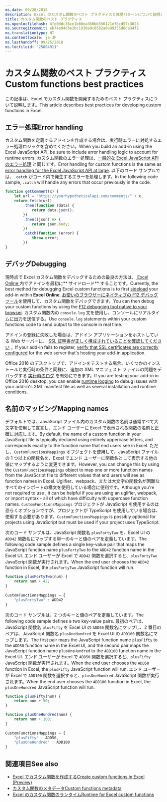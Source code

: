 ```yaml
---
ms.date: 09/20/2018
description: Excel のカスタム関数のベスト プラクティスと推奨パターンについて説明します。
title: カスタム関数のベスト プラクティス
ms.openlocfilehash: 4fe0ddc36ce1b08ea360bb556121e76cd57c3823
ms.sourcegitcommit: eb74e94d3e1bc1930a9c6582a0a99355d0da34f2
ms.translationtype: HT
ms.contentlocale: ja-JP
ms.lasthandoff: 09/25/2018
ms.locfileid: "25004911"
---
```

# <a name="custom-functions-best-practices"></a><span data-ttu-id="b3d17-103">カスタム関数のベスト プラクティス</span><span class="sxs-lookup"><span data-stu-id="b3d17-103">Custom functions best practices</span></span>

<span data-ttu-id="b3d17-104">この記事は、Excel でカスタム関数を開発するためのベスト プラクティスについて説明します。</span><span class="sxs-lookup"><span data-stu-id="b3d17-104">This article describes best practices for developing custom functions in Excel.</span></span>

## <a name="error-handling"></a><span data-ttu-id="b3d17-105">エラー処理</span><span class="sxs-lookup"><span data-stu-id="b3d17-105">Error handling</span></span>

<span data-ttu-id="b3d17-106">カスタム関数を定義するアドインを作成する場合は、実行時エラーに対処するエラー処理ロジックを含めてください。</span><span class="sxs-lookup"><span data-stu-id="b3d17-106">When you build an add-in using the Excel JavaScript API, be sure to include error handling logic to account for runtime errors.</span></span> <span data-ttu-id="b3d17-107">カスタム関数のエラー処理は、[一般的な Excel JavaScript API のエラー処理](excel-add-ins-error-handling.md) と同じです。</span><span class="sxs-lookup"><span data-stu-id="b3d17-107">Error handling for custom functions is the same as [error handling for the Excel JavaScript API at large](excel-add-ins-error-handling.md).</span></span> <span data-ttu-id="b3d17-108">以下のコード サンプルでは、`.catch` がコード内で発生するエラーを処理します。</span><span class="sxs-lookup"><span data-stu-id="b3d17-108">In the following code sample, `.catch` will handle any errors that occur previously in the code.</span></span>

```js
function getComment(x) {
    let url = "https://yourhypotheticalapi.com/comments/" + x; 
    return fetch(url)
        .then(function (data) {
            return data.json();
        })
        .then((json) => {
            return json.body;
        })
        .catch(function (error) {
            throw error;
        })
}
```

## <a name="debugging"></a><span data-ttu-id="b3d17-109">デバッグ</span><span class="sxs-lookup"><span data-stu-id="b3d17-109">Debugging</span></span>
<span data-ttu-id="b3d17-110">現時点で Excel カスタム関数をデバッグするための最良の方法は、[ Excel Online ](../testing/sideload-office-add-ins-for-testing.md) 内でアドインを最初に\*\* サイドロード\*\* することです。</span><span class="sxs-lookup"><span data-stu-id="b3d17-110">Currently, the best method for debugging Excel custom functions is to first [sideload](../testing/sideload-office-add-ins-for-testing.md) your add-in within **Excel Online**.</span></span> <span data-ttu-id="b3d17-111">[お使いのブラウザーにネイティブの F12 デバッグ ツール](../testing/debug-add-ins-in-office-online.md)を使用して、カスタム関数をデバッグできます。</span><span class="sxs-lookup"><span data-stu-id="b3d17-111">You can then debug your custom functions by using the [F12 debugging tool native to your browser](../testing/debug-add-ins-in-office-online.md).</span></span> <span data-ttu-id="b3d17-112">カスタム関数内の `console.log` 文を使用し、コンソールにリアルタイムに出力を送信する。</span><span class="sxs-lookup"><span data-stu-id="b3d17-112">Use `console.log` statements within your custom functions code to send output to the console in real time.</span></span>

<span data-ttu-id="b3d17-113">アドインの登録に失敗した場合は、アドイン アプリケーションをホストしている Web サーバーに、 [SSL 証明書が正しく構成されていることを確認してください](https://github.com/OfficeDev/generator-office/blob/master/src/docs/ssl.md) 。</span><span class="sxs-lookup"><span data-stu-id="b3d17-113">If your add-in fails to register, [verify that SSL certificates are correctly configured](https://github.com/OfficeDev/generator-office/blob/master/src/docs/ssl.md) for the web server that's hosting your add-in application.</span></span>

<span data-ttu-id="b3d17-114">Office 2016 のデスクトップで、アドインをテストする場合、いくつかのインストールと実行時の条件と同様に、追加の XML マニフェスト ファイルの問題をデバッグする [実行時のログ](../testing/troubleshoot-manifest.md#use-runtime-logging-to-debug-your-add-in) を有効にできます。</span><span class="sxs-lookup"><span data-stu-id="b3d17-114">If you are testing your add-in in Office 2016 desktop, you can enable [runtime logging](../testing/troubleshoot-manifest.md#use-runtime-logging-to-debug-your-add-in) to debug issues with your add-in's XML manifest file as well as several installation and runtime conditions.</span></span> 


## <a name="mapping-names"></a><span data-ttu-id="b3d17-115">名前のマッピング</span><span class="sxs-lookup"><span data-stu-id="b3d17-115">Mapping names</span></span>

<span data-ttu-id="b3d17-116">デフォルトでは、JavaScript ファイル内のカスタム関数の名前は通常すべて大文字を使用して宣言し、エンド ユーザーに Excel で表示される関数の名前と正確に対応します。</span><span class="sxs-lookup"><span data-stu-id="b3d17-116">By default, the name of a custom function in your JavaScript file is typically declared using entirely uppercase letters, and corresponds exactly to the function name that end users see in Excel.</span></span> <span data-ttu-id="b3d17-117">ただし、`CustomFunctionsMappings` オブジェクトを使用して、JavaScript ファイルの 1 つ以上の関数名を、Excel でエンド ユーザーに関数名として表示する他の値にマップするように変更できます。</span><span class="sxs-lookup"><span data-stu-id="b3d17-117">However, you can change this by using the `CustomFunctionsMappings` object to map one or more function names from the JavaScript file to different values that end users will see as function names in Excel.</span></span> <span data-ttu-id="b3d17-118">Uglifier、webpack、または大文字の関数名が困難なすべてのインポートの構文を使用している場合に便利です。</span><span class="sxs-lookup"><span data-stu-id="b3d17-118">Although you're not required to use , it can be helpful if you are using an uglifier, webpack, or import syntax - all of which have difficulty with uppercase function names.</span></span> <span data-ttu-id="b3d17-119">`CustomFunctionsMappings` プロジェクトが JavaScript を使用するのは恐らくオプションですが、プロジェクトが TypeScript を使用している場合は、使用する必要があります。</span><span class="sxs-lookup"><span data-stu-id="b3d17-119">`CustomFunctionsMappings` is possibly optional for projects using JavaScript but must be used if your project uses TypeScript.</span></span>  
  
<span data-ttu-id="b3d17-120">次のコード サンプルは、JavaScript 関数名 `plusFortyTwo` を、Excel UI の `ADD42` 関数名にマップする単一のキーと値のペアを定義しています。</span><span class="sxs-lookup"><span data-stu-id="b3d17-120">The following code sample defines a single key-value pair that maps the JavaScript function name `plusFortyTwo` to the `ADD42` function name in the Excel UI.</span></span> <span data-ttu-id="b3d17-121">エンド ユーザーが Excel で `ADD42` 関数を選択すると、`plusFortyTwo` JavaScript 関数が実行されます。</span><span class="sxs-lookup"><span data-stu-id="b3d17-121">When the end user chooses the `ADD42` function in Excel, the `plusFortyTwo` JavaScript function will run.</span></span>

```js
function plusFortyTwo(num) {
    return num + 42;  
}  
  
CustomFunctionsMappings = {
    "plusFortyTwo" : ADD42
}
```

<span data-ttu-id="b3d17-122">次のコード サンプルは、2 つのキーと値のペアを定義しています。</span><span class="sxs-lookup"><span data-stu-id="b3d17-122">The following code sample defines a two key-value pairs.</span></span> <span data-ttu-id="b3d17-123">最初のペアは、JavaScript 関数名 `plusFifty` を Excel UI の `ADD50` 関数名にマップし、2 番目のペアは、JavaScript 関数名 `plusOneHundred` を Excel UI の `ADD100` 関数名にマップします。</span><span class="sxs-lookup"><span data-stu-id="b3d17-123">The first pair maps the JavaScript function name `plusFifty` to the `ADD50` function name in the Excel UI, and the second pair maps the JavaScript function name `plusOneHundred` to the `ADD100` function name in the Excel UI.</span></span> <span data-ttu-id="b3d17-124">エンド ユーザーが Excel で `ADD50` 関数を選択すると、`plusFifty` JavaScript 関数が実行されます。</span><span class="sxs-lookup"><span data-stu-id="b3d17-124">When the end user chooses the `ADD50` function in Excel, the `plusFifty` JavaScript function will run.</span></span> <span data-ttu-id="b3d17-125">エンド ユーザーが Excel で `ADD100` 関数を選択すると、`plusOneHundred` JavaScript 関数が実行されます。</span><span class="sxs-lookup"><span data-stu-id="b3d17-125">When the end user chooses the `ADD100` function in Excel, the `plusOneHundred` JavaScript function will run.</span></span>

```js
function plusFifty(num) {
    return num + 50;  
} 

function plusOneHundred(num) {
    return num + 100;  
}  
  
CustomFunctionsMappings = {
    "plusFifty" : ADD50,  
    "plusOneHundred" : ADD100
}
 ```

 ## <a name="see-also"></a><span data-ttu-id="b3d17-126">関連項目</span><span class="sxs-lookup"><span data-stu-id="b3d17-126">See also</span></span>

- [<span data-ttu-id="b3d17-127">Excel でカスタム関数を作成する</span><span class="sxs-lookup"><span data-stu-id="b3d17-127">Create custom functions in Excel (Preview)</span></span>](custom-functions-overview.md)
- [<span data-ttu-id="b3d17-128">カスタム関数のメタデータ</span><span class="sxs-lookup"><span data-stu-id="b3d17-128">Custom functions metadata</span></span>](custom-functions-json.md)
- [<span data-ttu-id="b3d17-129">Excel のカスタム関数のランタイム</span><span class="sxs-lookup"><span data-stu-id="b3d17-129">Runtime for Excel custom functions</span></span>](custom-functions-runtime.md)
